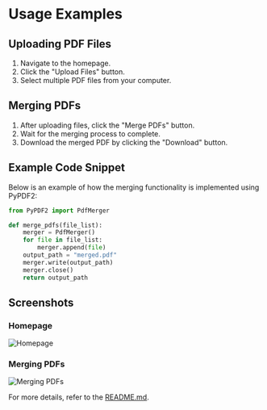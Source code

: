# Usage Examples

## Uploading PDF Files
1. Navigate to the homepage.
2. Click the "Upload Files" button.
3. Select multiple PDF files from your computer.

## Merging PDFs
1. After uploading files, click the "Merge PDFs" button.
2. Wait for the merging process to complete.
3. Download the merged PDF by clicking the "Download" button.

## Example Code Snippet
Below is an example of how the merging functionality is implemented using PyPDF2:

```python
from PyPDF2 import PdfMerger

def merge_pdfs(file_list):
    merger = PdfMerger()
    for file in file_list:
        merger.append(file)
    output_path = "merged.pdf"
    merger.write(output_path)
    merger.close()
    return output_path
```

## Screenshots
### Homepage
![Homepage](./assets/homepage.png)

### Merging PDFs
![Merging PDFs](./assets/merging.png)

For more details, refer to the [README.md](./README.md).